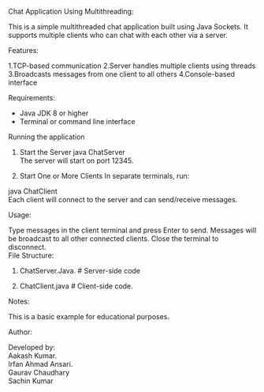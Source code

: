 Chat Application Using Multithreading:

This is a simple multithreaded chat application built using Java Sockets. It supports multiple clients who can chat with each other via a  server.



Features:

1.TCP-based communication
2.Server handles multiple clients using threads
3.Broadcasts messages from one client to all others
4.Console-based interface





Requirements:

- Java JDK 8 or higher
- Terminal or command line interface



Running the application



1. Start the Server
java ChatServer    
The server will start on port 12345.

2. Start One or More Clients
In separate terminals, run:

java ChatClient  
Each client will connect to the server and can send/receive messages.

 Usage:

Type messages in the client terminal and press Enter to send.
Messages will be broadcast to all other connected clients.
Close the terminal to disconnect.  
 File Structure:

 1. ChatServer.Java.      # Server-side code 

2. ChatClient.java   # Client-side code. 

 Notes:

This is a basic example for educational purposes.


 Author:

Developed by:   
Aakash Kumar.      
Irfan Ahmad Ansari.    
Gaurav Chaudhary    
Sachin Kumar
